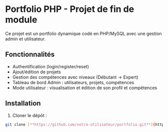 # Portfolio PHP - Projet de fin de module

Ce projet est un portfolio dynamique codé en PHP/MySQL avec une gestion admin et utilisateur.

## Fonctionnalités

- Authentification (login/register/reset)
- Ajout/édition de projets
- Gestion des compétences avec niveaux (Débutant → Expert)
- Tableau de bord Admin : utilisateurs, projets, compétences
- Mode utilisateur : visualisation et édition de son profil et compétences

## Installation

1. Cloner le dépôt :

```bash
git clone [**https://github.com/votre-utilisateur/portfolio.git**](https://github.com/noahnono1500/portefeuille)
